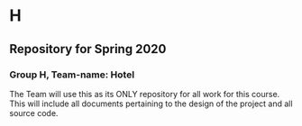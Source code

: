 # H
## Repository for Spring 2020

### Group H, Team-name: Hotel

The Team will use this as its ONLY repository for all work for this course.  
This will include all documents pertaining to the design of the project and all   
source code. 
